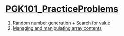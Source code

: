 # [PGK101_PracticeProblems](../)

1. [Random number generation + Search for value](rngMinMax)
2. [Managing and manipulating array contents](squareAverage)